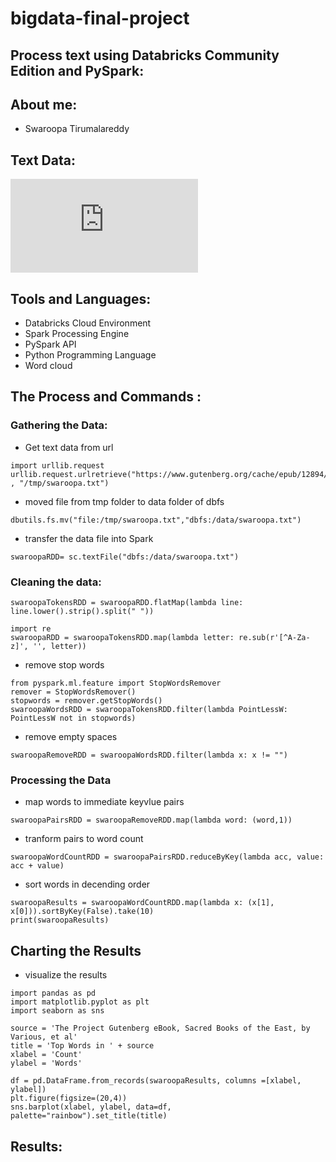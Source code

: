 # bigdata-final-project
## Process text using Databricks Community Edition and PySpark:
## About me:
- Swaroopa Tirumalareddy
## Text Data:
![Sacred Books of the East by Aśvaghosha](https://www.gutenberg.org/cache/epub/12894/pg12894.txt)
## Tools and Languages:
- Databricks Cloud Environment
- Spark Processing Engine
- PySpark API
- Python Programming Language
- Word cloud
## The Process and Commands :
### Gathering the Data:
- Get text data from url
```
import urllib.request
urllib.request.urlretrieve("https://www.gutenberg.org/cache/epub/12894/pg12894.txt" , "/tmp/swaroopa.txt")
```

- moved file from tmp folder to data folder of dbfs
```
dbutils.fs.mv("file:/tmp/swaroopa.txt","dbfs:/data/swaroopa.txt")
```

- transfer the data file into Spark
```
swaroopaRDD= sc.textFile("dbfs:/data/swaroopa.txt")
```

### Cleaning the data:
```
swaroopaTokensRDD = swaroopaRDD.flatMap(lambda line: line.lower().strip().split(" "))
 ```
 ```
 import re
swaroopaRDD = swaroopaTokensRDD.map(lambda letter: re.sub(r'[^A-Za-z]', '', letter))
 ```
 
 - remove stop words
```
from pyspark.ml.feature import StopWordsRemover
remover = StopWordsRemover()
stopwords = remover.getStopWords()
swaroopaWordsRDD = swaroopaTokensRDD.filter(lambda PointLessW: PointLessW not in stopwords)
```
- remove empty spaces
```
swaroopaRemoveRDD = swaroopaWordsRDD.filter(lambda x: x != "")
```
### Processing the Data
- map words to immediate keyvlue pairs
```
swaroopaPairsRDD = swaroopaRemoveRDD.map(lambda word: (word,1))
```
- tranform pairs to word count
```
swaroopaWordCountRDD = swaroopaPairsRDD.reduceByKey(lambda acc, value: acc + value)
```
- sort words in decending order
```
swaroopaResults = swaroopaWordCountRDD.map(lambda x: (x[1], x[0])).sortByKey(False).take(10)
print(swaroopaResults)
```
## Charting the Results
- visualize the results
```
import pandas as pd
import matplotlib.pyplot as plt
import seaborn as sns

source = 'The Project Gutenberg eBook, Sacred Books of the East, by Various, et al'
title = 'Top Words in ' + source
xlabel = 'Count'
ylabel = 'Words'

df = pd.DataFrame.from_records(swaroopaResults, columns =[xlabel, ylabel]) 
plt.figure(figsize=(20,4))
sns.barplot(xlabel, ylabel, data=df, palette="rainbow").set_title(title)
```
## Results:


